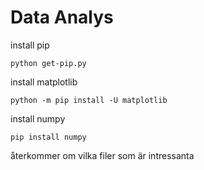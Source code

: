 # Data Analys

install pip
```
python get-pip.py
```

install matplotlib
```
python -m pip install -U matplotlib
```

install numpy
```
pip install numpy
```

återkommer om vilka filer som är intressanta
